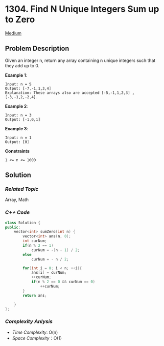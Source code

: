 # 1304. Find N Unique Integers Sum up to Zero
[Medium](https://leetcode.com/problems/find-n-unique-integers-sum-up-to-zero/description/)

## Problem Description

Given an integer n, return any array containing n unique integers such that they add up to 0.

**Example 1**:
```
Input: n = 5
Output: [-7,-1,1,3,4]
Explanation: These arrays also are accepted [-5,-1,1,2,3] , [-3,-1,2,-2,4].
```
**Example 2**:
```
Input: n = 3
Output: [-1,0,1]
```
**Example 3**:
```
Input: n = 1
Output: [0]
```

**Constraints**
```
1 <= n <= 1000
```

## Solution

### _Related Topic_
   Array, Math

### _C++ Code_
```cpp
class Solution {
public:
    vector<int> sumZero(int n) {
        vector<int> ans(n, 0);
        int curNum;
        if(n % 2 == 1)
            curNum = -(n - 1) / 2;
        else
            curNum = - n / 2;

        for(int i = 0; i < n; ++i){
            ans[i] = curNum;
            ++curNum;
            if(n % 2 == 0 && curNum == 0)
                ++curNum;
        }
        return ans;

    }
};
```

### _Complexity Anlysis_
- _Time Complexity_: O(n)
- _Space Complexity_：O(1)

